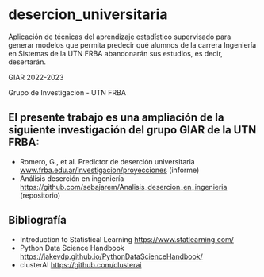 # desercion_universitaria

Aplicación de técnicas del aprendizaje estadístico supervisado para generar modelos que permita predecir qué alumnos de la carrera Ingeniería en Sistemas de la UTN FRBA abandonarán sus estudios, es decir, desertarán.

GIAR 2022-2023

Grupo de Investigación - UTN FRBA

## El presente trabajo es una ampliación de la siguiente investigación del grupo GIAR de la UTN FRBA:
* Romero, G., et al. Predictor de deserción universitaria www.frba.edu.ar/investigacion/proyecciones (informe)
* Análisis deserción en ingeniería https://github.com/sebajarem/Analisis_desercion_en_ingenieria (repositorio)


## Bibliografía ##
* Introduction to Statistical Learning https://www.statlearning.com/
* Python Data Science Handbook https://jakevdp.github.io/PythonDataScienceHandbook/
* clusterAI https://github.com/clusterai
